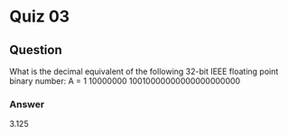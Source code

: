 Quiz 03
=======  

Question
--------  
What is the decimal equivalent of the following 32-bit IEEE floating point binary number: A = 1 10000000 10010000000000000000000  

### Answer  
3.125  